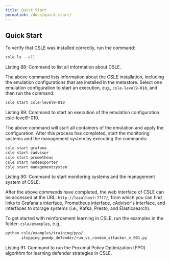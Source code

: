 ```yaml
---
title: Quick Start
permalink: /docs/quick-start/
---
```


## Quick Start

To verify that CSLE was installed correctly, run the command:

```bash
csle ls --all
```

<p class="captionFig">
Listing 88: Command to list all information about CSLE.
</p>

The above command lists information about the CSLE installation,
including the emulation configurations that are installed in the metastore.
Select one emulation configuration to start an execution, e.g., `csle-level9-010`,
and then run the command:

```bash
csle start csle-level9-010
```

<p class="captionFig">
Listing 89: Command to start an execution of the emulation configuration csle-level9-010.
</p>

The above command will start all containers of the emulation and apply the configuration.
After this process has completed, start the monitoring systems and the management
system by executing the commands:

```bash
csle start grafana
csle start cadvisor
csle start prometheus
csle start nodeexporter
csle start managementsystem
```

<p class="captionFig">
Listing 90: Command to start monitoring systems and the management system of CSLE.
</p>

After the above commands have completed, the web interface of CSLE can be accessed
at the URL: `http://localhost:7777/`, from which you can find links to Grafana's interface,
Prometheus interface, cAdvisor's interface, and interfaces to storage systems
(i.e., Kafka, Presto, and Elasticsearch).

To get started with reinforcement learning in CSLE, run the examples in the folder:
`csle/examples`, e.g.,

```bash
python csle/examples/training/ppo/
       stopping_pomdp_defender/run_vs_random_attacker_v_001.py
```

<p class="captionFig">
Listing 91: Command to run the Proximal Policy Optimization (PPO) algorithm for learning defender strategies in CSLE.
</p>